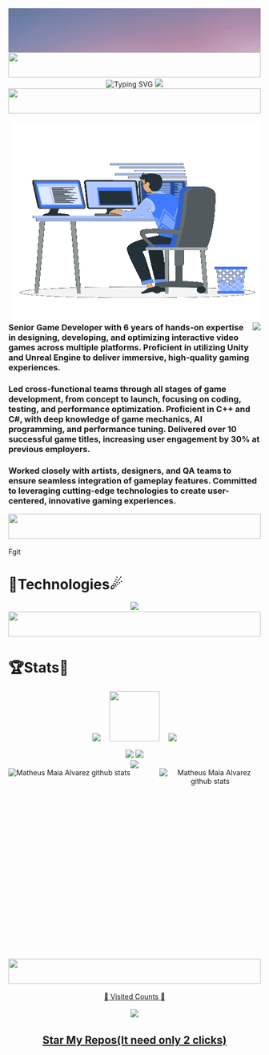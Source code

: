 <!DOCTYPE html>
<html>
<body>
    <div style="display: flex; justify-content: center;">
        <img align="center" src="./assets/Welcome.gif" />
    </div>
    <div>
        <img width="100%" height="50" src="https://i.imgur.com/dBaSKWF.gif" />
        <div align="center">
            <a>
                <img src="https://readme-typing-svg.demolab.com?font=&size=30&duration=3000&pause=1500&color=0CF7D9&center=true&vCenter=true&width=435&lines=%3C%2FTALENTED+DEVELOPER%2F%3E;%3C%2FContact+Me+Here+--%3E+" alt="Typing SVG" />
            </a>
            <a href="mailto:aaron_dukes_sw@proton.me">
                <img src='https://img.icons8.com/fluency/344/gmail-new.png' height="50">
            </a>
            <img width="100%" height="50" src="https://i.imgur.com/dBaSKWF.gif" />
        </div>
    </div>
    <p>
        <img align="right" style="width:500px; height:400px;" 
        src="./assets/Right_Side.gif" />
        <img align="right"
        src="https://readme-typing-svg.herokuapp.com/?lines=Sincere%20and%20%20Reliable%20Game%20Web%20Developer;6+%2B%20years%20of%20hands-on%20experience;Perfect%20Client-Oriented%20Guy&center=true&width=500&height=45" />
        <h3 align="left">Senior Game Developer with 6 years of hands-on expertise in designing, developing, and optimizing interactive video games across multiple platforms. Proficient in utilizing Unity and Unreal Engine to deliver immersive, high-quality gaming experiences. </h3>
        <h3 align="left">Led cross-functional teams through all stages of game development, from concept to launch, focusing on coding, testing, and performance optimization. Proficient in C++ and C#, with deep knowledge of game mechanics, AI programming, and performance tuning. Delivered over 10 successful game titles, increasing user engagement by 30% at previous employers. </h3>
        <h3 align="left">Worked closely with artists, designers, and QA teams to ensure seamless integration of gameplay features. 
Committed to leveraging cutting-edge technologies to create user-centered, innovative gaming experiences.</h3>
        <img width="100%" height="50" src="https://i.imgur.com/dBaSKWF.gif" />
    </p>
    <p>Fgit
        <h1>🌠Technologies☄</h1>
        <div align="center">
            <img src="https://skillicons.dev/icons?i=unity,unreal,aws,anaconda,blender,c,cs,cpp,cmake,discord,dotnet,git,linkedin,lua,opencv,tensorflow,threejs,ubuntu,windows&perline=13"/>
        </div>
        <img width="100%" height="50" src="https://i.imgur.com/dBaSKWF.gif" />
    </p>
    <h1>🏆Stats🏅</h1>
    <p align="center">
        <img width="150" src="https://cdn.jsdelivr.net/gh/sun0225SUN/sun0225SUN/assets/images/left.png" />&emsp;
        <img src="https://media.tenor.com/0ENB5HuTH0gAAAAi/trophy-beker.gif" width="100px" height="100px">&emsp;
        <img width="150" src="https://cdn.jsdelivr.net/gh/sun0225SUN/sun0225SUN/assets/images/right.png" /> 
    </p>
    <div align="center">
        <div align="center">
            <div align="center">
                <img src="https://github-profile-trophy.vercel.app/?username=ken-b4u&theme=matrix&no-bg=true&no-frame=true&column=2&title=LongTimeUser,AncientUser" />
                <img src="https://github-profile-trophy.vercel.app/?username=Phoenix-Genius&theme=matrix&no-bg=true&no-frame=true&column=3&title=MultiLanguage,Followers,Organizations" />
            </div>
            <img align="center" src="https://github-profile-trophy.vercel.app/?username=Phoenix-Genius&theme=matrix&no-bg=true&no-frame=true&row=1&column=6&title=Commits,PullRequest,Repositories,Issues,Stars,Reviews" />
        </div>
        <div align="center">  
            <img  align="right" height="380px" width="40%" src="https://github-readme-stats.vercel.app/api/top-langs/?username=Phoenix-Genius&langs_count=20&layout=compact&exclude_repo=AI-Image-Caption-Bot,School-Donation-Analysis,AI-Music-Generation,homemade-machine-learning&hide_border=true&theme=github_dark&PAT_1" alt="Matheus Maia Alvarez github stats" />
            <div align="left">
                <img height="195px" width="55%" src="https://github-readme-stats.vercel.app/api?username=Phoenix-Genius&title_color=00bfbf&icon_color=00bfbf&text_color=c9d1d9&bg_color=0d1117&hide_border=true&PAT_1" alt="Matheus Maia Alvarez github stats" /> 
<!--                 <img height="195px" width="55%" src="https://github-readme-streak-stats.herokuapp.com/?user=Phoenix-Genius&theme=github_dark&hide_border=true&PAT_1" alt="Matheus Maia Alvarez github stats" /> -->
<!--                 ![Phoenix-Genius github-stats](https://stats.dooboo.io/api/github-stats-advanced?login=Phoenix-Genius) -->
            </div>
             <img width="100%" height="50" src="https://i.imgur.com/dBaSKWF.gif" />
        </div>
        <div>
<!--             <img src="https://user-images.githubusercontent.com/120355368/259693892-0f6f2fb1-82ff-4024-812a-c62a33a887f9.gif" align="center"> -->
            <a target="blank" href="https://profile-counter.glitch.me/devgruu/count.svg">
                <p align="center">💖 Visited Counts 💖<br><br> <img
                        src="https://profile-counter.glitch.me/DevGenius311/count.svg" />
                </p>
            </a>
        </div>
        <div>
            <h2 align="center">
                <a href="https://github.com/Phoenix-Genius?tab=repositories">Star My Repos(It need only 2 clicks)</a>
            </h2>
        </div>
    </div>
</body>
</html>
